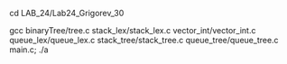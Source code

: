 cd LAB_24/Lab24_Grigorev_30

gcc binaryTree/tree.c stack_lex/stack_lex.c vector_int/vector_int.c queue_lex/queue_lex.c stack_tree/stack_tree.c queue_tree/queue_tree.c main.c; ./a
